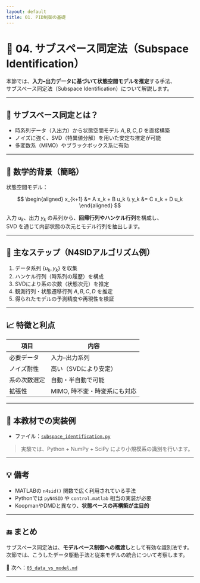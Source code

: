 ```yaml
---
layout: default
title: 01. PID制御の基礎
---
```


<!-- MathJax support for both inline and block math -->
<script type="text/javascript">
  window.MathJax = {
    tex: { inlineMath: [['$', '$'], ['\\(', '\\)']] },
    svg: { fontCache: 'global' }
  };
</script>
<script type="text/javascript"
  async
  src="https://cdn.jsdelivr.net/npm/mathjax@3/es5/tex-mml-chtml.js">
</script>

# 📘 04. サブスペース同定法（Subspace Identification）

本節では、**入力–出力データに基づいて状態空間モデルを推定**する手法、  
サブスペース同定法（Subspace Identification）について解説します。

---

## 🎯 サブスペース同定とは？

- 時系列データ（入出力）から状態空間モデル $A, B, C, D$ を直接構築
- ノイズに強く、SVD（特異値分解）を用いた安定な推定が可能
- 多変数系（MIMO）やブラックボックス系に有効

---

## 🧠 数学的背景（簡略）

状態空間モデル：

$$
\begin{aligned}
x_{k+1} &= A x_k + B u_k \\
y_k &= C x_k + D u_k
\end{aligned}
$$

入力 $u_k$、出力 $y_k$ の系列から、**回帰行列やハンケル行列**を構成し、  
SVD を通じて内部状態の次元とモデル行列を抽出します。

---

## 🔧 主なステップ（N4SIDアルゴリズム例）

1. データ系列 $\{u_k, y_k\}$ を収集  
2. ハンケル行列（時系列の履歴）を構成  
3. SVDにより系の次数（状態次元）を推定  
4. 観測行列・状態遷移行列 $A, B, C, D$ を推定  
5. 得られたモデルの予測精度や再現性を検証

---

## 📈 特徴と利点

| 項目 | 内容 |
|------|------|
| 必要データ | 入力–出力系列 |
| ノイズ耐性 | 高い（SVDにより安定） |
| 系の次数選定 | 自動・半自動で可能 |
| 拡張性 | MIMO, 時不変・時変系にも対応 |

---

## 🧪 本教材での実装例

- ファイル：[`subspace_identification.py`](../simulation/subspace_identification.py)

> 実験では、Python + NumPy + SciPy により小規模系の識別を行います。

---

## 💡 備考

- MATLABの `n4sid()` 関数で広く利用されている手法
- Pythonでは `pyN4SID` や `control.matlab` 相当の実装が必要
- KoopmanやDMDと異なり、**状態ベースの再構築が主目的**

---

## 🔚 まとめ

サブスペース同定法は、**モデルベース制御への橋渡し**として有効な識別法です。  
次節では、こうしたデータ駆動手法と従来モデルの統合について考察します。

📁 次へ：[`05_data_vs_model.md`](./05_data_vs_model.md)

---

